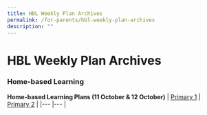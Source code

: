 ```yaml
---
title: HBL Weekly Plan Archives
permalink: /for-parents/hbl-weekly-plan-archives
description: ""
---
```

# **HBL Weekly Plan Archives**

### Home-based Learning

**Home-based Learning Plans (11 October & 12 October)**
| [Primary 1](/files/P1_CPS__HBL%20Plan_11-12%20Oct.pdf)	| [Primary 2](/files/P2_CPS__HBL%20Plan_11-12%20Oct.pdf) 	|
|---	|---	|

